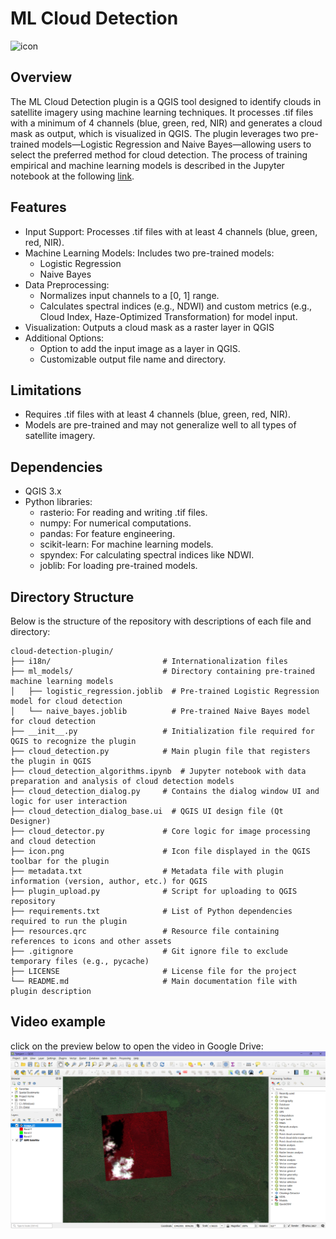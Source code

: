 # ML Cloud Detection
![icon](https://github.com/user-attachments/assets/e0858142-d82a-4d7c-9a00-5bc350d12b76)
## Overview
The ML Cloud Detection plugin is a QGIS tool designed to identify clouds in satellite imagery using machine learning techniques. It processes .tif files with a minimum of 4 channels (blue, green, red, NIR) and generates a cloud mask as output, which is visualized in QGIS. The plugin leverages two pre-trained models—Logistic Regression and Naive Bayes—allowing users to select the preferred method for cloud detection. The process of training empirical and machine learning models is described in the Jupyter notebook at the following [link](https://github.com/yana-b27/ml-cloud-detection/blob/main/cloud_detection_algorithms.ipynb).

## Features
- Input Support: Processes .tif files with at least 4 channels (blue, green, red, NIR).
- Machine Learning Models: Includes two pre-trained models:
   - Logistic Regression
   - Naive Bayes
- Data Preprocessing:
   - Normalizes input channels to a [0, 1] range.
   - Calculates spectral indices (e.g., NDWI) and custom metrics (e.g., Cloud Index, Haze-Optimized   Transformation) for model input.
- Visualization: Outputs a cloud mask as a raster layer in QGIS
- Additional Options:
   - Option to add the input image as a layer in QGIS.
   - Customizable output file name and directory.

## Limitations
- Requires .tif files with at least 4 channels (blue, green, red, NIR).
- Models are pre-trained and may not generalize well to all types of satellite imagery.

## Dependencies
- QGIS 3.x
- Python libraries:
   - rasterio: For reading and writing .tif files.
   - numpy: For numerical computations.
   - pandas: For feature engineering.
   - scikit-learn: For machine learning models.
   - spyndex: For calculating spectral indices like NDWI.
   - joblib: For loading pre-trained models.

## Directory Structure
Below is the structure of the repository with descriptions of each file and directory:
```
cloud-detection-plugin/
├── i18n/                         # Internationalization files
├── ml_models/                    # Directory containing pre-trained machine learning models
│   ├── logistic_regression.joblib  # Pre-trained Logistic Regression model for cloud detection
│   └── naive_bayes.joblib          # Pre-trained Naive Bayes model for cloud detection
├── __init__.py                   # Initialization file required for QGIS to recognize the plugin
├── cloud_detection.py            # Main plugin file that registers the plugin in QGIS
├── cloud_detection_algorithms.ipynb  # Jupyter notebook with data preparation and analysis of cloud detection models
├── cloud_detection_dialog.py     # Contains the dialog window UI and logic for user interaction
├── cloud_detection_dialog_base.ui  # QGIS UI design file (Qt Designer)
├── cloud_detector.py             # Core logic for image processing and cloud detection
├── icon.png                      # Icon file displayed in the QGIS toolbar for the plugin
├── metadata.txt                  # Metadata file with plugin information (version, author, etc.) for QGIS
├── plugin_upload.py              # Script for uploading to QGIS repository
├── requirements.txt              # List of Python dependencies required to run the plugin
├── resources.qrc                 # Resource file containing references to icons and other assets
├── .gitignore                    # Git ignore file to exclude temporary files (e.g., pycache)
├── LICENSE                       # License file for the project
└── README.md                     # Main documentation file with plugin description
```

## Video example

click on the preview below to open the video in Google Drive:
[![Plugin example](./assets/preview.png)](https://drive.google.com/file/d/1qyJnjhdVLgCHIlHvSQmM1MlNA2nyeDvP/view?usp=sharing)
